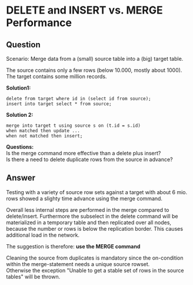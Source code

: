 # DELETE and INSERT vs. MERGE Performance 
## Question

Scenario: Merge data from a (small) source table into a (big) target table.

The source contains only a few rows (below 10.000, mostly about 1000).  
The target contains some million records.  

**Solution1:**


```
delete from target where id in (select id from source);  
insert into target select * from source;
```
**Solution 2:**


```
merge into target t using source s on (t.id = s.id)  
when matched then update ...  
when not matched then insert;
```
**Questions:**  
Is the merge command more effective than a delete plus insert?  
Is there a need to delete duplicate rows from the source in advance?

## Answer

Testing with a variety of source row sets against a target with about 6 mio. rows showed a slighty time advance using the merge command.

Overall less internal steps are performed in the merge compared to delete/insert. Furthermore the subselect in the delete command will be materialized in a temporary table and then replicated over all nodes, because the number or rows is below the replication border. This causes additional load in the network.

The suggestion is therefore: **use the MERGE command**

Cleaning the source from duplicates is mandatory since the on-condition within the merge-statement needs a unique source rowset.  
Otherwise the exception "Unable to get a stable set of rows in the source tables" will be thrown.

